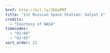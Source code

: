 ```yaml
---
href: http://bit.ly/2bbaPMT
title: "1st Russian Space Station: Salyut 1"
credits:
  - "Courtesy of NASA"
timecodes:
  - "02:04"
  - "02:05"
sort_order: 22
---
```

